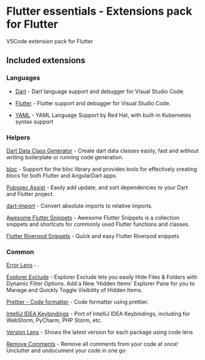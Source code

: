# Flutter essentials - Extensions pack for Flutter

VSCode extension pack for Flutter

## Included extensions

### Languages

- [Dart](https://marketplace.visualstudio.com/items?itemName=Dart-Code.dart-code) - Dart language support and debugger for Visual Studio Code.

- [Flutter](https://marketplace.visualstudio.com/items?itemName=Dart-Code.flutter) - Flutter support and debugger for Visual Studio Code.

- [YAML](https://marketplace.visualstudio.com/items?itemName=redhat.vscode-yaml) - YAML Language Support by Red Hat, with built-in Kubernetes syntax support

### Helpers

[Dart Data Class Generator](https://marketplace.visualstudio.com/items?itemName=dotup.dart-data-class-generator) - Create dart data classes easily, fast and without writing boilerplate or running code generation.

[bloc](https://marketplace.visualstudio.com/items?itemName=FelixAngelov.bloc) - Support for the bloc library and provides tools for effectively creating blocs for both Flutter and AngularDart apps.

[Pubspec Assist](https://marketplace.visualstudio.com/items?itemName=jeroen-meijer.pubspec-assist) - Easily add update, and sort dependencies to your Dart and Flutter project.

[dart-import](https://marketplace.visualstudio.com/items?itemName=luanpotter.dart-import) - Convert absolute imports to relative imports.

[Awesome Flutter Snippets](https://marketplace.visualstudio.com/items?itemName=Nash.awesome-flutter-snippets) - Awesome Flutter Snippets is a collection snippets and shortcuts for commonly used Flutter functions and classes.

[Flutter Riverpod Snippets](https://marketplace.visualstudio.com/items?itemName=robert-brunhage.flutter-riverpod-snippets) - Quick and easy Flutter Riverpod snippets

### Common

[Error Lens](https://marketplace.visualstudio.com/items?itemName=usernamehw.errorlens) - .

[Explorer Exclude](https://marketplace.visualstudio.com/items?itemName=PeterSchmalfeldt.explorer-exclude) - Explorer Exclude lets you easily Hide Files & Folders with Dynamic Filter Options. Add a New 'Hidden Items' Explorer Pane for you to Manage and Quickly Toggle Visibility of Hidden Items.

[Prettier - Code formatter](https://marketplace.visualstudio.com/items?itemName=esbenp.prettier-vscode) - Code formatter using prettier.

[IntelliJ IDEA Keybindings](https://marketplace.visualstudio.com/items?itemName=k--kato.intellij-idea-keybindings) - Port of IntelliJ IDEA Keybindings, including for WebStorm, PyCharm, PHP Storm, etc.

[Version Lens](https://marketplace.visualstudio.com/items?itemName=pflannery.vscode-versionlens) - Shows the latest version for each package using code lens

[Remove Comments](https://marketplace.visualstudio.com/items?itemName=plibither8.remove-comments) - Remove all comments from your code at once! Unclutter and undocument your code in one go
